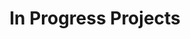 ---
title: In Progress Projects
cms_exclude: true

view: article-grid
design:
  spacing: 6rem
  columns: 1

# Optional header image (relative to `static/media/` folder).
sections:
  - block: collection
    content:
      title: In Progress Projects
      text: ''
      filters:
        folders:
          - progress
    design:
      view: article-grid
      fill_image: false
      columns: 1
---